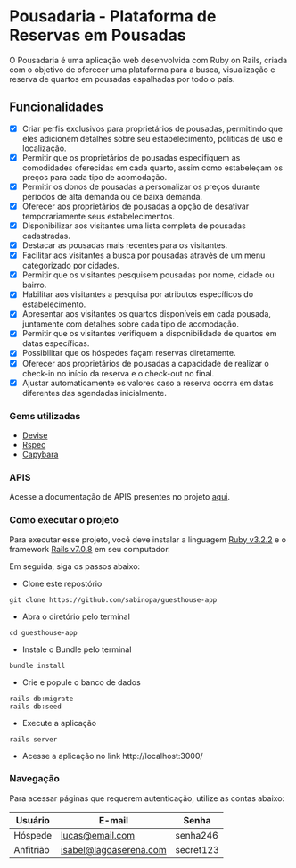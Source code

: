 # Pousadaria - Plataforma de Reservas em Pousadas

O Pousadaria é uma aplicação web desenvolvida com Ruby on Rails, criada com o objetivo de oferecer uma plataforma para a busca, visualização e reserva de quartos em pousadas espalhadas por todo o país. 

## Funcionalidades

 - [x]  Criar perfis exclusivos para proprietários de pousadas, permitindo que eles adicionem detalhes sobre seu estabelecimento, políticas de uso e localização.
 - [x]  Permitir que os proprietários de pousadas especifiquem as comodidades oferecidas em cada quarto, assim como estabeleçam os preços para cada tipo de acomodação.
 - [x]  Permitir os donos de pousadas a personalizar os preços durante períodos de alta demanda ou de baixa demanda.
 - [x]  Oferecer aos proprietários de pousadas a opção de desativar temporariamente seus estabelecimentos.
 - [x]  Disponibilizar aos visitantes uma lista completa de pousadas cadastradas.
 - [x]  Destacar as pousadas mais recentes para os visitantes.
 - [x]  Facilitar aos visitantes a busca por pousadas através de um menu categorizado por cidades.
 - [x]  Permitir que os visitantes pesquisem pousadas por nome, cidade ou bairro.
 - [x]  Habilitar aos visitantes a pesquisa por atributos específicos do estabelecimento.
 - [x]  Apresentar aos visitantes os quartos disponíveis em cada pousada, juntamente com detalhes sobre cada tipo de acomodação.
 - [x]  Permitir que os visitantes verifiquem a disponibilidade de quartos em datas específicas.
 - [x]  Possibilitar que os hóspedes façam reservas diretamente.
 - [x]  Oferecer aos proprietários de pousadas a capacidade de realizar o check-in no início da reserva e o check-out no final.
 - [x]  Ajustar automaticamente os valores caso a reserva ocorra em datas diferentes das agendadas inicialmente.

### Gems utilizadas
- [Devise](https://github.com/heartcombo/devise)
- [Rspec](https://github.com/rspec/rspec-rails)
- [Capybara](https://github.com/teamcapybara/capybara)

### APIS
Acesse a documentação de APIS presentes no projeto [aqui](https://github.com/sabinopa/guesthouse-app/blob/main/docs/routes.md).

### Como executar o projeto 
Para executar esse projeto, você deve instalar a linguagem [Ruby v3.2.2](https://www.ruby-lang.org/pt/) e o framework [Rails v7.0.8](https://guides.rubyonrails.org/) em seu computador.

Em seguida, siga os passos abaixo: 

- Clone este repostório
```
git clone https://github.com/sabinopa/guesthouse-app
```

- Abra o diretório pelo terminal 
```
cd guesthouse-app
```

- Instale o Bundle pelo terminal 
```
bundle install
```

- Crie e popule o banco de dados 
```
rails db:migrate
rails db:seed
```

- Execute a aplicação 
```
rails server
```

- Acesse a aplicação no link http://localhost:3000/

### Navegação
Para acessar páginas que requerem autenticação, utilize as contas abaixo:

|   Usuário   |          E-mail         |    Senha    |
|-------------|-------------------------|-------------|
|   Hóspede   |     lucas@email.com     |   senha246  |
|  Anfitrião  |  isabel@lagoaserena.com |   secret123 |


